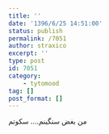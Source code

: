 ```yaml
---
title: ''
date: '1396/6/25 14:51:00'
status: publish
permalink: /7051
author: straxico
excerpt: ''
type: post
id: 7051
category:
    - tytomood
tag: []
post_format: []
---
```

من بغض سنگینم…. سکوتم